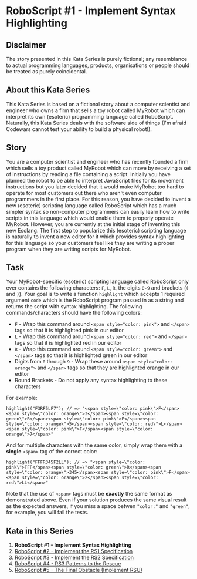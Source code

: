 <h1 id="roboscript-1---implement-syntax-highlighting">RoboScript #1 - Implement Syntax Highlighting</h1>
<h2 id="disclaimer">Disclaimer</h2>
<p>The story presented in this Kata Series is purely fictional; any resemblance to actual programming languages, products, organisations or people should be treated as purely coincidental.</p>
<h2 id="about-this-kata-series">About this Kata Series</h2>
<p>This Kata Series is based on a fictional story about a computer scientist and engineer who owns a firm that sells a toy robot called MyRobot which can interpret its own (esoteric) programming language called RoboScript.  Naturally, this Kata Series deals with the software side of things (I'm afraid Codewars cannot test your ability to build a physical robot!).</p>
<h2 id="story">Story</h2>
<p>You are a computer scientist and engineer who has recently founded a firm which sells a toy product called MyRobot which can move by receiving a set of instructions by reading a file containing a script.  Initially you have planned the robot to be able to interpret JavaScript files for its movement instructions but you later decided that it would make MyRobot too hard to operate for most customers out there who aren't even computer programmers in the first place.  For this reason, you have decided to invent a new (esoteric) scripting language called RoboScript which has a much simpler syntax so non-computer programmers can easily learn how to write scripts in this language which would enable them to properly operate MyRobot.  However, you are currently at the initial stage of inventing this new Esolang.  The first step to popularize this (esoteric) scripting language is naturally to invent a new editor for it which provides syntax highlighting for this language so your customers feel like they are writing a proper program when they are writing scripts for MyRobot.</p>
<h2 id="task">Task</h2>
<p>Your MyRobot-specific (esoteric) scripting language called RoboScript only ever contains the following characters: <code>F</code>, <code>L</code>, <code>R</code>, the digits <code>0-9</code> and brackets (<code>(</code> and <code>)</code>).  Your goal is to write a function <code>highlight</code> which accepts 1 required argument <code>code</code> which is the RoboScript program passed in as a string and returns the script with syntax highlighting.  The following commands/characters should have the following colors:</p>
<ul>
<li><code>F</code> - Wrap this command around <code>&lt;span style="color: pink"&gt;</code> and <code>&lt;/span&gt;</code> tags so that it is highlighted pink in our editor</li>
<li><code>L</code> - Wrap this command around <code>&lt;span style="color: red"&gt;</code> and <code>&lt;/span&gt;</code> tags so that it is highlighted red in our editor</li>
<li><code>R</code> - Wrap this command around <code>&lt;span style="color: green"&gt;</code> and <code>&lt;/span&gt;</code> tags so that it is highlighted green in our editor</li>
<li>Digits from <code>0</code> through <code>9</code> - Wrap these around <code>&lt;span style="color: orange"&gt;</code> and <code>&lt;/span&gt;</code> tags so that they are highlighted orange in our editor</li>
<li>Round Brackets - Do not apply any syntax highlighting to these characters</li>
</ul>
<p>For example:</p>
<pre><code class="language-javascript"><span class="cm-variable">highlight</span>(<span class="cm-string">"F3RF5LF7"</span>); <span class="cm-comment">// =&gt; "&lt;span style=\"color: pink\"&gt;F&lt;/span&gt;&lt;span style=\"color: orange\"&gt;3&lt;/span&gt;&lt;span style=\"color: green\"&gt;R&lt;/span&gt;&lt;span style=\"color: pink\"&gt;F&lt;/span&gt;&lt;span style=\"color: orange\"&gt;5&lt;/span&gt;&lt;span style=\"color: red\"&gt;L&lt;/span&gt;&lt;span style=\"color: pink\"&gt;F&lt;/span&gt;&lt;span style=\"color: orange\"&gt;7&lt;/span&gt;"</span>
</code></pre>
<pre style="display: none;"><code class="language-coffeescript"><span class="cm-variable">highlight</span><span class="cm-punctuation">(</span><span class="cm-string">"F3RF5LF7"</span><span class="cm-punctuation">)</span><span class="cm-punctuation">;</span> <span class="cm-comment"># =&gt; "&lt;span style=\"color: pink\"&gt;F&lt;/span&gt;&lt;span style=\"color: orange\"&gt;3&lt;/span&gt;&lt;span style=\"color: green\"&gt;R&lt;/span&gt;&lt;span style=\"color: pink\"&gt;F&lt;/span&gt;&lt;span style=\"color: orange\"&gt;5&lt;/span&gt;&lt;span style=\"color: red\"&gt;L&lt;/span&gt;&lt;span style=\"color: pink\"&gt;F&lt;/span&gt;&lt;span style=\"color: orange\"&gt;7&lt;/span&gt;"</span>
</code></pre>
<pre style="display: none;"><code class="language-php"><span class="cm-variable">highlight</span>(<span class="cm-string">"</span><span class="cm-string">F3RF5LF7"</span>); <span class="cm-comment">// =&gt; "&lt;span style=\"color: pink\"&gt;F&lt;/span&gt;&lt;span style=\"color: orange\"&gt;3&lt;/span&gt;&lt;span style=\"color: green\"&gt;R&lt;/span&gt;&lt;span style=\"color: pink\"&gt;F&lt;/span&gt;&lt;span style=\"color: orange\"&gt;5&lt;/span&gt;&lt;span style=\"color: red\"&gt;L&lt;/span&gt;&lt;span style=\"color: pink\"&gt;F&lt;/span&gt;&lt;span style=\"color: orange\"&gt;7&lt;/span&gt;"</span>
</code></pre>
<pre style="display: none;"><code class="language-ruby"><span class="cm-variable">highlight</span>(<span class="cm-string">"F3RF5LF7"</span>) <span class="cm-comment"># =&gt; "&lt;span style=\"color: pink\"&gt;F&lt;/span&gt;&lt;span style=\"color: orange\"&gt;3&lt;/span&gt;&lt;span style=\"color: green\"&gt;R&lt;/span&gt;&lt;span style=\"color: pink\"&gt;F&lt;/span&gt;&lt;span style=\"color: orange\"&gt;5&lt;/span&gt;&lt;span style=\"color: red\"&gt;L&lt;/span&gt;&lt;span style=\"color: pink\"&gt;F&lt;/span&gt;&lt;span style=\"color: orange\"&gt;7&lt;/span&gt;"</span>
</code></pre>
<pre style="display: none;"><code class="language-java"><span class="cm-variable">RoboScript</span>.<span class="cm-variable">highlight</span>(<span class="cm-string">"F3RF5LF7"</span>); <span class="cm-comment">// =&gt; "&lt;span style=\"color: pink\"&gt;F&lt;/span&gt;&lt;span style=\"color: orange\"&gt;3&lt;/span&gt;&lt;span style=\"color: green\"&gt;R&lt;/span&gt;&lt;span style=\"color: pink\"&gt;F&lt;/span&gt;&lt;span style=\"color: orange\"&gt;5&lt;/span&gt;&lt;span style=\"color: red\"&gt;L&lt;/span&gt;&lt;span style=\"color: pink\"&gt;F&lt;/span&gt;&lt;span style=\"color: orange\"&gt;7&lt;/span&gt;"</span>
</code></pre>
<pre style="display: none;"><code class="language-elixir"><span class="cm-variable">assert</span> <span class="cm-variable">highlight</span>(<span class="cm-string">"F3RF5LF7"</span>) <span class="cm-operator">=</span><span class="cm-operator">=</span> <span class="cm-string">"&lt;span style=\"color: pink\"&gt;F&lt;/span&gt;&lt;span style=\"color: orange\"&gt;3&lt;/span&gt;&lt;span style=\"color: green\"&gt;R&lt;/span&gt;&lt;span style=\"color: pink\"&gt;F&lt;/span&gt;&lt;span style=\"color: orange\"&gt;5&lt;/span&gt;&lt;span style=\"color: red\"&gt;L&lt;/span&gt;&lt;span style=\"color: pink\"&gt;F&lt;/span&gt;&lt;span style=\"color: orange\"&gt;7&lt;/span&gt;"</span>
</code></pre>
<pre style="display: none;"><code class="language-haskell"><span class="cm-variable">highlight</span> <span class="cm-string">"F3RF5LF7"</span> <span class="cm-comment">-- =&gt; "&lt;span style=\"color: pink\"&gt;F&lt;/span&gt;&lt;span style=\"color: orange\"&gt;3&lt;/span&gt;&lt;span style=\"color: green\"&gt;R&lt;/span&gt;&lt;span style=\"color: pink\"&gt;F&lt;/span&gt;&lt;span style=\"color: orange\"&gt;5&lt;/span&gt;&lt;span style=\"color: red\"&gt;L&lt;/span&gt;&lt;span style=\"color: pink\"&gt;F&lt;/span&gt;&lt;span style=\"color: orange\"&gt;7&lt;/span&gt;"</span>
</code></pre>
<p>And for multiple characters with the same color, simply wrap them with a <strong>single</strong> <code>&lt;span&gt;</code> tag of the correct color:</p>
<pre><code class="language-javascript"><span class="cm-variable">highlight</span>(<span class="cm-string">"FFFR345F2LL"</span>); <span class="cm-comment">// =&gt; "&lt;span style=\"color: pink\"&gt;FFF&lt;/span&gt;&lt;span style=\"color: green\"&gt;R&lt;/span&gt;&lt;span style=\"color: orange\"&gt;345&lt;/span&gt;&lt;span style=\"color: pink\"&gt;F&lt;/span&gt;&lt;span style=\"color: orange\"&gt;2&lt;/span&gt;&lt;span style=\"color: red\"&gt;LL&lt;/span&gt;"</span>
</code></pre>
<pre style="display: none;"><code class="language-coffeescript"><span class="cm-variable">highlight</span><span class="cm-punctuation">(</span><span class="cm-string">"FFFR345F2LL"</span><span class="cm-punctuation">)</span><span class="cm-punctuation">;</span> <span class="cm-comment"># =&gt; "&lt;span style=\"color: pink\"&gt;FFF&lt;/span&gt;&lt;span style=\"color: green\"&gt;R&lt;/span&gt;&lt;span style=\"color: orange\"&gt;345&lt;/span&gt;&lt;span style=\"color: pink\"&gt;F&lt;/span&gt;&lt;span style=\"color: orange\"&gt;2&lt;/span&gt;&lt;span style=\"color: red\"&gt;LL&lt;/span&gt;"</span>
</code></pre>
<pre style="display: none;"><code class="language-php"><span class="cm-variable">highlight</span>(<span class="cm-string">"</span><span class="cm-string">FFFR345F2LL"</span>); <span class="cm-comment">// =&gt; "&lt;span style=\"color: pink\"&gt;FFF&lt;/span&gt;&lt;span style=\"color: green\"&gt;R&lt;/span&gt;&lt;span style=\"color: orange\"&gt;345&lt;/span&gt;&lt;span style=\"color: pink\"&gt;F&lt;/span&gt;&lt;span style=\"color: orange\"&gt;2&lt;/span&gt;&lt;span style=\"color: red\"&gt;LL&lt;/span&gt;"</span>
</code></pre>
<pre style="display: none;"><code class="language-ruby"><span class="cm-variable">highlight</span>(<span class="cm-string">"FFFR345F2LL"</span>) <span class="cm-comment"># =&gt; "&lt;span style=\"color: pink\"&gt;FFF&lt;/span&gt;&lt;span style=\"color: green\"&gt;R&lt;/span&gt;&lt;span style=\"color: orange\"&gt;345&lt;/span&gt;&lt;span style=\"color: pink\"&gt;F&lt;/span&gt;&lt;span style=\"color: orange\"&gt;2&lt;/span&gt;&lt;span style=\"color: red\"&gt;LL&lt;/span&gt;"</span>
</code></pre>
<pre style="display: none;"><code class="language-java"><span class="cm-variable">RoboScript</span>.<span class="cm-variable">highlight</span>(<span class="cm-string">"FFFR345F2LL"</span>); <span class="cm-comment">// =&gt; "&lt;span style=\"color: pink\"&gt;FFF&lt;/span&gt;&lt;span style=\"color: green\"&gt;R&lt;/span&gt;&lt;span style=\"color: orange\"&gt;345&lt;/span&gt;&lt;span style=\"color: pink\"&gt;F&lt;/span&gt;&lt;span style=\"color: orange\"&gt;2&lt;/span&gt;&lt;span style=\"color: red\"&gt;LL&lt;/span&gt;"</span>
</code></pre>
<pre style="display: none;"><code class="language-elixir"><span class="cm-variable">assert</span> <span class="cm-variable">highlight</span>(<span class="cm-string">"FFFR345F2LL"</span>) <span class="cm-operator">=</span><span class="cm-operator">=</span> <span class="cm-string">"&lt;span style=\"color: pink\"&gt;FFF&lt;/span&gt;&lt;span style=\"color: green\"&gt;R&lt;/span&gt;&lt;span style=\"color: orange\"&gt;345&lt;/span&gt;&lt;span style=\"color: pink\"&gt;F&lt;/span&gt;&lt;span style=\"color: orange\"&gt;2&lt;/span&gt;&lt;span style=\"color: red\"&gt;LL&lt;/span&gt;"</span>
</code></pre>
<pre style="display: none;"><code class="language-haskell"><span class="cm-variable">highlight</span> <span class="cm-string">"FFFR345F2LL"</span> <span class="cm-comment">-- =&gt; "&lt;span style=\"color: pink\"&gt;FFF&lt;/span&gt;&lt;span style=\"color: green\"&gt;R&lt;/span&gt;&lt;span style=\"color: orange\"&gt;345&lt;/span&gt;&lt;span style=\"color: pink\"&gt;F&lt;/span&gt;&lt;span style=\"color: orange\"&gt;2&lt;/span&gt;&lt;span style=\"color: red\"&gt;LL&lt;/span&gt;"</span>
</code></pre>
<p>Note that the use of <code>&lt;span&gt;</code> tags must be <strong>exactly</strong> the same format as demonstrated above.  Even if your solution produces the same visual result as the expected answers, if you miss a space betwen <code>"color:"</code> and <code>"green"</code>, for example, you will fail the tests.</p>
<h2 id="kata-in-this-series">Kata in this Series</h2>
<ol>
<li><strong>RoboScript #1 - Implement Syntax Highlighting</strong></li>
<li><a href="https://www.codewars.com/kata/5870fa11aa0428da750000da" data-turbolinks="false" target="_blank">RoboScript #2 - Implement the RS1 Specification</a></li>
<li><a href="https://www.codewars.com/kata/58738d518ec3b4bf95000192" data-turbolinks="false" target="_blank">RoboScript #3 - Implement the RS2 Specification</a></li>
<li><a href="https://www.codewars.com/kata/594b898169c1d644f900002e" data-turbolinks="false" target="_blank">RoboScript #4 - RS3 Patterns to the Rescue</a></li>
<li><a href="https://www.codewars.com/kata/5a12755832b8b956a9000133" data-turbolinks="false" target="_blank">RoboScript #5 - The Final Obstacle (Implement RSU)</a></li>
</ol>

